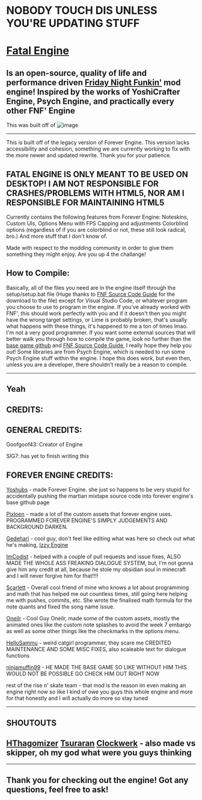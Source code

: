 # NOBODY TOUCH DIS UNLESS YOU'RE UPDATING STUFF

# [Fatal Engine](https://www.github.com/Goofgoof43/Fatal-Engine)
Is an open-source, quality of life and performance driven [Friday Night Funkin'](https://www.newgrounds.com/portal/view/770371) mod engine!
Inspired by the works of YoshiCrafter Engine, Psych Engine, and practically every other FNF' Engine
----------------------------------------------



This was built off of
![image](https://media.discordapp.net/attachments/916918345255751690/930068118938730526/legacy.png)

----------------------------------------------
This is built off of the legacy version of Forever Engine. This version lacks accessibility and cohesion, something we are currently working to fix with the more newer and updated rewrite. Thank you for your patience.

**FATAL ENGINE IS ONLY MEANT TO BE USED ON DESKTOP! I AM NOT RESPONSIBLE FOR CRASHES/PROBLEMS WITH HTML5, NOR AM I RESPONSIBLE FOR MAINTAINING HTML5**
----------------------------------------------
Currently contains the following features from Forever Engine:
Noteskins,
Custom UIs,
Options Menu with FPS Capping and adjustments
Colorblind options (regardless of if you are colorblind or not, these still look radical, bro.)
And more stuff that I don't know of.

Made with respect to the modding community in order to give them something they might enjoy. Are you up 4 the challange!

How to Compile:
----------------------------------------------
Basically, all of the files you need are in the engine itself through the setup/setup.bat file (Huge thanks to [FNF Source Code Guide](https://gamebanana.com/tuts/13798) for the download to the file) except for Visual Studio Code, or whatever program you choose to use to program in the engine. If you've already worked with FNF', this should work perfectly with you and if it doesn't then you might have the wrong target settings, or Lime is probably broken, that's usually what happens with these things, it's happened to me a ton of times lmao. I'm not a very good programmer.
If you want some external sources that will better walk you through how to compile the game, look no further than the [base game github](https://github.com/ninjamuffin99/Funkin) and [FNF Source Code Guide](https://gamebanana.com/tuts/13798), I really hope they help you out!
Some libraries are from Psych Engine, which is needed to run some Psych Engine stuff within the engine. I hope this does work, but even then, unless you are a developer, there shouldn't really be a reason to compile.

----------------------------------------------
Yeah
----------------------------------------------


CREDITS:
----------------------------------------------
GENERAL CREDITS:
----------------------------------------------
Goofgoof43: Creator of Engine

SIG7: has yet to finish writing this


FOREVER ENGINE
CREDITS:
----------------------------------------------
[Yoshubs](https://github.com/Yoshubs) - made Forever Engine. she just so happens to be very stupid for accidentally pushing the martian mixtape source code into forever engine's base github page

[Pixloen](https://github.com/PixlJacket) - made a lot of the custom assets that forever engine uses. PROGRAMMED FOREVER ENGINE'S SIMPLY JUDGEMENTS AND BACKGROUND DARKEN.

[Gedehari](https://github.com/gedehari) - cool guy, don't feel like editing what was here so check out what he's making, [Izzy Engine](https://github.com/gedehari/IzzyEngine)

[ImCodist](https://github.com/ImCodist) - helped with a couple of pull requests and issue fixes, ALSO MADE THE WHOLE ASS FREAKING DIALOGUE SYSTEM, but, I'm not gonna give him any credit at all, because he stole my obsidian soul in minecraft and I will never forgive him for that!!!!

[Scarlett](https://github.com/SomeKitten) - Overall cool friend of mine who knows a lot about programming and math that has helped me out countless times, still going here helping me with pushes, commits, etc. She wrote the finalised math formula for the note quants and fixed the song name issue.

[Oneilr](https://oneilr.newgrounds.com/) - Cool Guy Oneilr, made some of the custom assets, mostly the animated ones like the custom note splashes to avoid the week 7 embargo as well as some other things like the checkmarks in the options menu.

[HelloSammu](https://github.com/hellosammu) - weird catgirl programmer, they scare me
CREDITED MAINTENANCE AND SOME MISC FIXES, also scaleable text for dialogue functions

[ninjamuffin99](https://ninjamuffin99.newgrounds.com/) - HE MADE THE BASE GAME SO LIKE WITHOUT HIM THIS WOULD NOT BE POSSIBLE GO CHECK HIM OUT RIGHT NOW

rest of the rise n' skate team - that mod is the reason im even making an engine right now so like I kind of owe you guys this whole engine and more for that honestly and I will actually do more so stay tuned

----------------------------------------------
SHOUTOUTS
----------------------------------------------
[HThagomizer](https://github.com/HThagomizer)
[Tsuraran](https://twitter.com/_Tsuraran)
[Clockwerk](https://twitter.com/ClockwerkSmurf) - also made vs skipper, oh my god what were you guys thinking
----------------------------------------------

----------------------------------------------
Thank you for checking out the engine! Got any questions, feel free to ask!
----------------------------------------------
